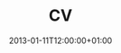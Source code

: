 ---
title: CV
date: 2013-01-11T12:00:00+01:00
description: Curriculum vitae of Álvaro Salcedo García
type: resume
enableToc: false
translationKey: cv

header:
  infos:
    name: Álvaro Salcedo García
    website: https://alvr.dev/docs/cv.en.pdf

items:
  - title: Professional Experience
    sections:
      - title: Android Developer
        subtitle: Babel Sistemas de Información
        startDate: 2019-02-11
        endDateText: present
        contents: | 
          Currently working mainly in two projects of Santander Deutschland performing maintenance and evolution of both applications. Occasionally I collaborate on other projects that require additional assistance. Regarding the applications of Santander Deutschland:
          
          * I improved the stability of the application by increasing the percentage of error-free sessions from 82% to 99.4% in two months.
          * I increased the code coverage from 37% to 81% by doing instrumental and unit tests.
          * Code refactoring: increase readability and improve the structure of the code; technical and functional documentation; improvements in smoothness and speed.
          * I improved the security and integrity of the application by performing actions such as: encrypting sensitive user information, avoiding the use of modified devices and code obfuscation.
          * I created two data mocks, one static and one dynamic. I made them because of the limitations to connect to pre-production environments. Both are written in Golang.

  - title: Education
    sections:
      - title: Software Engineerning
        subtitle: ETSISI (UPM)
        startDate: 2014-09-01
        endDate: 2019-07-31
        contents: | 
          Final Degree Project: [Pressurizer](/docs/pressurizer.pdf) (only in Spanish). Published under the license [CC BY-NC-ND 4.0](https://creativecommons.org/licenses/by-nc-nd/4.0/deed.en). Also available on the [Archivo Digital](http://oa.upm.es/55657/) of the UPM.

  - title: Certificates
    sections:
      - title: Associate Android Developer
        titleLink: https://www.credential.net/6c7cb064-46a5-405c-a16b-f8e0f95355ce
        linkNewPage: true
        subtitle: Google Developers
        startDate: 2020-09-10
        endDate: 2023-09-10

  - title: Projects
    sections:
      - title: Alpine Android
        titleLink: /en/projects/docker/alpine-android/
        subtitle: Lightweight Docker image for testing and compiling Android applications
        startDate: 2017-03-17
        endDateText: present
        contents: |
          Docker image based on Alpine Linux for testing and compiling Android applications. Thanks to Alpine you can get a lighter and less heavy image than Debian/Ubuntu based images. The base images in Alpine JDK8 and JDK11 are 244.43MB and 331.21MB respectively. The final size of the latest Android 11 version is 488.65MB for JDK8 and 575.42MB for JDK11, while in Debian/Ubuntu they can exceed 2GB.
          
          There are several versions available: from Lollipop to Android 11.
          
          It has 100,000+ downloads from [Docker](https://hub.docker.com/r/alvrme/alpine-android/) and 100+ stars in [GitHub](https://github.com/alvr/alpine-android).

      - title: Pressurizer
        titleLink: /en/projects/web/pressurizer/
        subtitle: Steam library expense management
        startDate: 2018-11-01
        endDate: 2019-06-30
        contents: |
          The functionality of this application is to give the possibility to keep track of the expenses made by the users of the Steam platform.

          This project is divided into two parts. The [server part](https://github.com/alvr/pressurizer-server), written in Kotlin, using the Ktor web framework and the PostgreSQL database. On the other hand, the [client part](https://github.com/alvr/pressurizer-client) is written in TypeScript and Vue.js.

      - title: PkmnDex
        titleLink: /en/projects/android/pkmndex/
        subtitle: Pocket Pokédex for Android phones
        startDate: 2013-07-01
        endDate: 2016-12-31
        contents: |
          Developed in Java and without previous knowledge of Android. A simple application that showed the list of all available Pokémon up to the 7th generation and gave you the possibility to visit different websites to see the information.

          Currently unpublished from Google Play, it reached more than 700,000 downloads with a rating of 4.02.
---